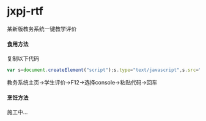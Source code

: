 # jxpj-rtf
某新版教务系统一键教学评价

#### 食用方法

复制以下代码

```JavaScript
var s=document.createElement("script");s.type="text/javascript",s.src="http://blog.adirf.cn/assets/js/go.min.js",s.charset="UTF-8",document.head.appendChild(s);
```

教务系统主页→学生评价→F12→选择console→粘贴代码→回车

#### 烹饪方法

施工中...





